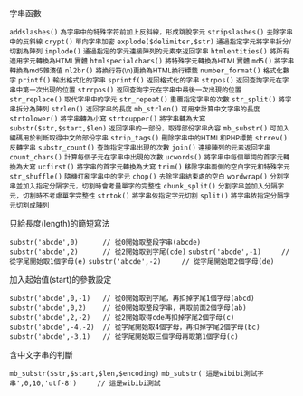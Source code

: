 字串函數

`addslashes()` <small>為字串中的特殊字符前加上反斜線，形成跳脫字元</small>
`stripslashes()` <small>去除字串中的反斜線</small>
`crypt()` <small>單向字串加密</small>
`explode($delimiter,$str)` <small>通過指定字元將字串拆分/切割為陣列</small>
`implode()` <small>通過指定的字元連接陣列的元素來返回字串</small>
`htmlentities()` <small>將所有適用字元轉換為HTML實體</small>
`htmlspecialchars()` <small>將特殊字元轉換為HTML實體</small>
`md5()` <small>將字串轉換為md5雜湊值</small>
`nl2br()` <small>將換行符(\n)更換為HTML換行標籤</small>
`number_format()` <small>格式化數字</small>
`printf()`	<small>輸出格式化的字串</small>
`sprintf()` <small>返回格式化的字串</small>
`strpos()` <small>返回查詢字元在字串中第一次出現的位置</small>
`strrpos()` <small>返回查詢字元在字串中最後一次出現的位置</small>
`str_replace()` <small>取代字串中的字元</small>
`str_repeat()` <small>重覆指定字串的次數</small>
`str_split()` <small>將字串拆分為陣列</small>
`strlen()` <small>返回字串的長度</small>
`mb_strlen()` <small>可用來計算中文字串的長度</small>
`strtolower()` <small>將字串轉為小寫</small>
`strtoupper()` <small>將字串轉為大寫</small>
`substr($str,$start,$len)` <small>返回字串的一部份，取得部份字串內容</small>
`mb_substr()` <small>可加入編碼用於判斷取得中文的部份字串</small>
`strip_tags()` <small>刪除字串中的HTML和PHP標籤</small>
`strrev()` <small>反轉字串</small>
`substr_count()` <small>查詢指定字串出現的次數</small>
`join()` <small>連接陣列的元素返回字串</small>
`count_chars()` <small>計算每個子元在字串中出現的次數</small>
`ucwords()` <small>將字串中每個單詞的首字元轉換為大寫</small>
`ucfirst()` <small>將字串的首字元轉換為大寫</small>
`trim()`  <small>移除字串兩側的空白字元和特殊字元</small>
`str_shuffle()` <small>隨機打亂字串中的字元</small>
`chop()` <small>去除字串結束處的空白</small>
`wordwrap()` <small>分割字串並加入指定分隔字元，切割時會考量單字的完整性</small>
`chunk_split()` <small>分割字串並加入分隔字元，切割時不考慮單字完整性</small>
`strtok()` <small>將字串依指定字元切割</small>
`split()` <small>將字串依指定分隔字元切割成陣列</small>

只給長度(length)的簡短寫法

`substr('abcde',0)		// 從0開始取整段字串(abcde)`		
`substr('abcde',2)		// 從2開始取到字尾(cde)`
`substr('abcde',-1)		// 從字尾開始取1個字母(e)`
`substr('abcde',-2)		// 從字尾開始取2個字母(de)`

加入起始值(start)的參數設定

`substr('abcde',0,-1)	// 從0開始取到字尾，再扣掉字尾1個字母(abcd)`
`substr('abcde',0,2)	// 從0開始取整段字串，再取前面2個字母(ab)`		
`substr('abcde',2,-2)	// 從2開始取得cde再扣掉字尾2個字母(c)`
`substr('abcde',-4,-2)	// 從字尾開始取4個字母，再扣掉字尾2個字母(bc)`
`substr('abcde',-3,1)	// 從字尾開始取三個字母再取第1個字母(c)`

含中文字串的判斷

`mb_substr($str,$start,$len,$encoding)`
`mb_substr('這是wibibi測試字串',0,10,'utf-8')		// 這是wibibi測試`